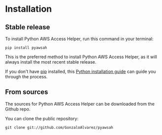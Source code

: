 # Installation

## Stable release

To install Python AWS Access Helper, run this command in your terminal:

```
pip install pyawsah
```

This is the preferred method to install Python AWS Access Helper, as it will always install the most recent stable release.

If you don't have [pip](https://pip.pypa.io) installed, this [Python installation guide](http://docs.python-guide.org/en/latest/starting/installation/) can guide you through the process.

## From sources

The sources for Python AWS Access Helper can be downloaded from the Github repo.

You can clone the public repository:

```
git clone git://github.com/GonzaloAlvarez/pyawsah
```
